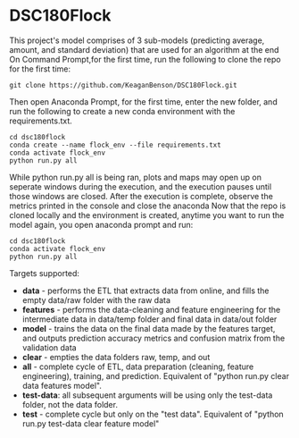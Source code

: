 # DSC180Flock

This project's model comprises of 3 sub-models (predicting average, amount, and standard deviation) that are used for an algorithm at the end
On Command Prompt,for the first time, run the following to clone the repo for the first time:
```
git clone https://github.com/KeaganBenson/DSC180Flock.git
```
Then open Anaconda Prompt, for the first time, enter the new folder, and run the following to create a new conda environment with the requirements.txt. 
```
cd dsc180flock
conda create --name flock_env --file requirements.txt
conda activate flock_env
python run.py all
```
While python run.py all is being ran, plots and maps may open up on seperate windows during the execution, and the execution pauses until those windows are closed. After the execution is complete, observe the metrics printed in the console and close the anaconda
Now that the repo is cloned locally and the environment is created, anytime you want to run the model again, you open anaconda prompt and run:
```
cd dsc180flock
conda activate flock_env
python run.py all
```


Targets supported:
* **data** - performs the ETL that extracts data from online, and fills the empty data/raw folder with the raw data
* **features** - performs the data-cleaning and feature engineering for the intermediate data in data/temp folder and final data in data/out folder
* **model** - trains the data on the final data made by the features target, and outputs prediction accuracy metrics and confusion matrix from the validation data
* **clear** - empties the data folders raw, temp, and out
* **all** - complete cycle of ETL, data preparation (cleaning, feature engineering), training, and prediction. Equivalent of "python run.py clear data features model". 
* **test-data**: all subsequent arguments will be using only the test-data folder, not the data folder.
* **test** - complete cycle but only on the "test data". Equivalent of "python run.py test-data clear feature model"



